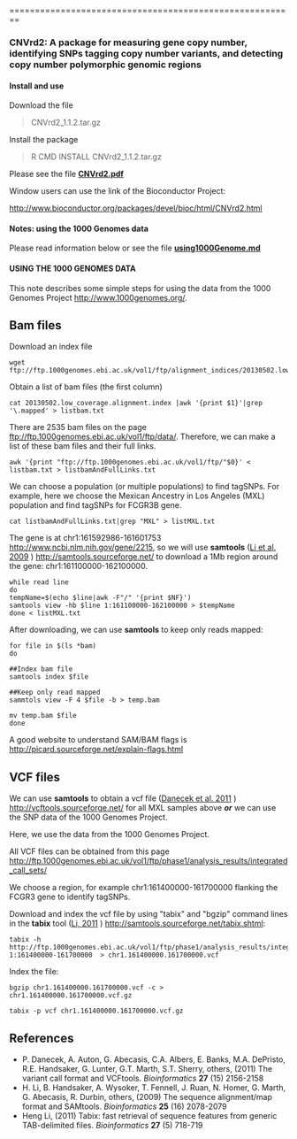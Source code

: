 ========================================================

### CNVrd2: A package for measuring gene copy number, identifying SNPs tagging copy number variants, and detecting copy number polymorphic genomic regions


#### Install and use

Download the file 

> CNVrd2_1.1.2.tar.gz

Install the package

> R CMD INSTALL CNVrd2_1.1.2.tar.gz

Please see the file [**CNVrd2.pdf**](https://github.com/hoangtn/CNVrd2/blob/master/CNVrd2.pdf)

Window users can use the link of the Bioconductor Project:

http://www.bioconductor.org/packages/devel/bioc/html/CNVrd2.html


#### Notes: using the 1000 Genomes data

Please read information below or see the file [**using1000Genome.md**](https://github.com/hoangtn/CNVrd2/blob/master/using1000Genome.md) 



#### USING THE 1000 GENOMES DATA

This note describes some simple steps for using the data from the 1000 Genomes Project http://www.1000genomes.org/.

##   Bam files
Download an index file

```{}
wget ftp://ftp.1000genomes.ebi.ac.uk/vol1/ftp/alignment_indices/20130502.low_coverage.alignment.index
```

Obtain a list of bam files (the first column)

```{}
cat 20130502.low_coverage.alignment.index |awk '{print $1}'|grep '\.mapped' > listbam.txt
```

There are 2535 bam files on the page ftp://ftp.1000genomes.ebi.ac.uk/vol1/ftp/data/. Therefore, we can make a list of these bam files and their full links.

```{}
awk '{print "ftp://ftp.1000genomes.ebi.ac.uk/vol1/ftp/"$0}' < listbam.txt > listbamAndFullLinks.txt
```

We can choose a population (or multiple populations) to find tagSNPs. For example, here we choose the Mexican Ancestry in Los Angeles (MXL) population and find tagSNPs for FCGR3B gene.

```{}
cat listbamAndFullLinks.txt|grep "MXL" > listMXL.txt 
```
The gene is at chr1:161592986-161601753 http://www.ncbi.nlm.nih.gov/gene/2215, so we will use **samtools** (<a href="">Li et al. 2009</a> ) http://samtools.sourceforge.net/ to download a 1Mb region around the gene: chr1:161100000-162100000.

```{}
while read line
do
tempName=$(echo $line|awk -F"/" '{print $NF}')
samtools view -hb $line 1:161100000-162100000 > $tempName
done < listMXL.txt 
```

After downloading, we can use **samtools** to keep only reads mapped:

```{}
for file in $(ls *bam)
do

##Index bam file
samtools index $file

##Keep only read mapped
sammtols view -F 4 $file -b > temp.bam

mv temp.bam $file
done
```

A good website to understand SAM/BAM flags is http://picard.sourceforge.net/explain-flags.html

## VCF files

We can use **samtools** to obtain a vcf file (<a href="">Danecek et al. 2011</a> ) http://vcftools.sourceforge.net/ for all MXL samples above ***or*** we can use the SNP data of the 1000 Genomes Project.

Here, we use the data from the 1000 Genomes Project.

All VCF files can be obtained from this page http://ftp.1000genomes.ebi.ac.uk/vol1/ftp/phase1/analysis_results/integrated_call_sets/

We choose a region, for example chr1:161400000-161700000 flanking the FCGR3 gene to identify tagSNPs.

Download and index the vcf file by using "tabix" and "bgzip" command lines in the **tabix** tool (<a href="">Li, 2011</a> ) http://samtools.sourceforge.net/tabix.shtml:

```{}
tabix -h http://ftp.1000genomes.ebi.ac.uk/vol1/ftp/phase1/analysis_results/integrated_call_sets/ALL.chr1.integrated_phase1_v3.20101123.snps_indels_svs.genotypes.vcf.gz 1:161400000-161700000  > chr1.161400000.161700000.vcf
```

Index the file:

```{}
bgzip chr1.161400000.161700000.vcf -c > chr1.161400000.161700000.vcf.gz

tabix -p vcf chr1.161400000.161700000.vcf.gz
```

## References

- P. Danecek, A. Auton, G. Abecasis, C.A. Albers, E. Banks, M.A. DePristo, R.E. Handsaker, G. Lunter, G.T. Marth, S.T. Sherry,  others,   (2011) The variant call format and VCFtools.  <em>Bioinformatics</em>  <strong>27</strong>  (15)   2156-2158
- H. Li, B. Handsaker, A. Wysoker, T. Fennell, J. Ruan, N. Homer, G. Marth, G. Abecasis, R. Durbin,  others,   (2009) The sequence alignment/map format and SAMtools.  <em>Bioinformatics</em>  <strong>25</strong>  (16)   2078-2079
- Heng Li,   (2011) Tabix: fast retrieval of sequence features from generic TAB-delimited files.  <em>Bioinformatics</em>  <strong>27</strong>  (5)   718-719
